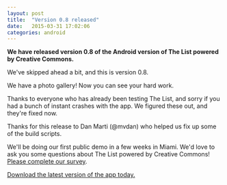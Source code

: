 ```yaml
---
layout: post
title:  "Version 0.8 released"
date:   2015-03-31 17:02:06
categories: android
---
```

**We have released version 0.8 of the Android version of The List powered by Creative Commons.**

We've skipped ahead a bit, and this is version 0.8.

We have a photo gallery! Now you can see your hard work.

Thanks to everyone who has already been testing The List, and sorry if
you had a bunch of instant crashes with the app. We figured these out,
and they're fixed now.

Thanks for this release to Dan Marti (@mvdan) who helped us fix up
some of the build scripts.

We'll be doing our first public demo in a few weeks in Miami. We'd love to ask you some questions about The List powered by Creative Commons! [Please complete our survey](http://goo.gl/YN5C5P).

<a class="btn btn-lg btn-success" href="/beta/">Download the latest version of the app today.</a>
